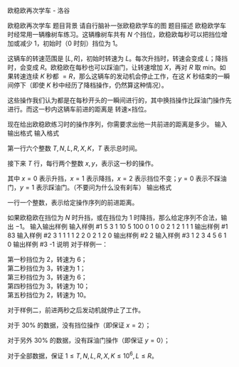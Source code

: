 



欧稳欧再次学车 - 洛谷














欧稳欧再次学车
题目背景
请自行脑补一张欧稳欧学车的图
题目描述
欧稳欧学车时经常用一辆橡树车练习。这辆橡树车共有 $N$ 个挡位，欧稳欧每秒可以把挡位增加或减少 $1$，初始时（$0$ 时刻）挡位为 $1$。

这辆车的转速范围是 $[L,R]$，初始时转速为 $L$。每次升挡时，转速会变成 $L$；降挡时，会变成 $R$。欧稳欧在每秒也可以踩油门，让转速增加 $X$，再对 $R$ 取 $\text{min}$。如果转速连续 $K$ 秒都 $=R$，那么这辆车的发动机会停止工作，在这 $K$ 秒结束的一瞬间停下（即使 $K$ 秒中经历了降档操作，仍然算这种情况）。

这些操作我们认为都是在每秒开头的一瞬间进行的，其中换挡操作比踩油门操作先进行。而这一秒内这辆车前进的距离是 转速$\times$挡位。

现在给出欧稳欧练习时的操作序列，你需要求出他一共前进的距离是多少。
输入输出格式
输入格式

第一行六个整数 $T,N,L,R,X,K$，$T$ 表示总时间。

接下来 $T$ 行，每行两个整数 $x,y$，表示这一秒的操作。

其中 $x=0$ 表示升挡，$x=1$ 表示降挡，$x=2$ 表示挡位不变；$y=0$ 表示不踩油门，$y=1$ 表示踩油门。（不要问为什么没有刹车）
输出格式

一行一个整数，表示给定操作序列的前进距离。

如果欧稳欧在挡位为 $N$ 时升挡，或在挡位为 $1$ 时降挡，那么给定序列不合法，输出 $-1$。
输入输出样例
输入样例 #1
5 3 1 10 5 100
0 1
0 0
2 1
2 1
1 1
输出样例 #1
83
输入样例 #2
3 1 1 1 1 2
2 0
2 1
2 0
输出样例 #2
2
输入样例 #3
1 2 3 4 5 6
1 0
输出样例 #3
-1
说明
对于样例一：

第一秒挡位为 $2$，转速为 $6$；  
第二秒挡位为 $3$，转速为 $1$；  
第三秒挡位为 $3$，转速为 $6$；  
第四秒挡位为 $3$，转速为 $10$；  
第五秒挡位为 $2$，转速为 $10$。

对于样例二，前进两秒之后发动机就停止了工作。

对于 $30\%$ 的数据，没有挡位操作（即保证 $x=2$）；

对于另外 $30\%$ 的数据，没有踩油门操作（即保证 $y=0$）；

对于全部数据，保证 $1\le T,N,L,R,X,K\le 10^6,L\le R$。






